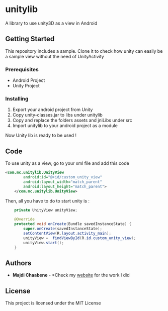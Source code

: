 # unitylib

A library to use unity3D as a view in Android

## Getting Started

This repository includes a sample. Clone it to check how unity can easily be a sample view without the need of UnityActivity

### Prerequisites

  - Android Project
  - Unity Project



### Installing

  1. Export your android project from Unity
  2. Copy unity-classes.jar to libs under unitylib
  3. Copy and replace the folders assets and jniLibs under src 
  4. Import unitylib to your android project as a module 

Now Unity lib is ready to be used !


## Code

To use unity as a view, go to your xml file and add this code 

```xml
<com.mc.unitylib.UnityView
        android:id="@+id/custom_unity_view"
        android:layout_width="match_parent"
        android:layout_height="match_parent">
    </com.mc.unitylib.UnityView>
```

Then, all you have to do to start unity is : 

```java
    private UnityView unityView;
    
    @Override
    protected void onCreate(Bundle savedInstanceState) {
        super.onCreate(savedInstanceState);
        setContentView(R.layout.activity_main);
        unityView =  findViewById(R.id.custom_unity_view);
        unityView.start();
    }

```

## Authors

* **Majdi Chaabene** - *Check my [website](https://majdichaabene.com) for the work I did

## License

This project is licensed under the MIT License

